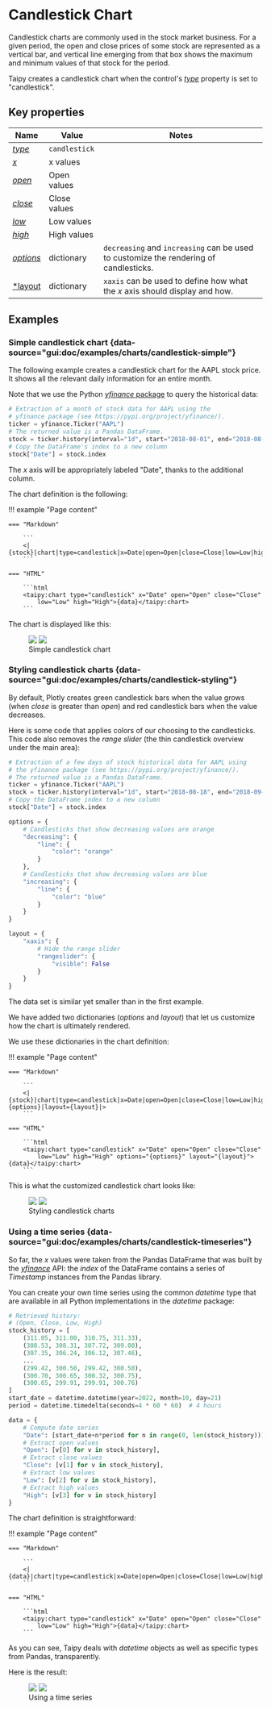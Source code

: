 # Candlestick Chart

Candlestick charts are commonly used in the stock market business. For a given
period, the open and close prices of some stock are represented as a
vertical bar, and vertical line emerging from that box shows the maximum and minimum
values of that stock for the period.

Taipy creates a candlestick chart when the control's [*type*](../chart.md#p-type)
property is set to "candlestick".

## Key properties

| Name            | Value            | Notes   |
| --------------- | -------------------------- | ------------------ |
| [*type*](../chart.md#p-type)       | `candlestick`  |  |
| [*x*](../chart.md#p-x)             | x values       |  |
| [*open*](../chart.md#p-open)       | Open values    |  |
| [*close*](../chart.md#p-close)     | Close values   |  |
| [*low*](../chart.md#p-low)         | Low values     |  |
| [*high*](../chart.md#p-high)       | High values    |  |
| [*options*](../chart.md#p-options) | dictionary | `decreasing` and `increasing` can be used to customize the rendering of candlesticks.  |
| [*layout](../chart.md#p-layout)    | dictionary | `xaxis` can be used to define how what the *x* axis should display and how.  |

## Examples

### Simple candlestick chart {data-source="gui:doc/examples/charts/candlestick-simple"}

The following example creates a candlestick chart for the AAPL stock price. It shows all
the relevant daily information for an entire month.

Note that we use the Python [*yfinance* package](https://pypi.org/project/yfinance/)
to query the historical data:

```py
# Extraction of a month of stock data for AAPL using the
# yfinance package (see https://pypi.org/project/yfinance/).
ticker = yfinance.Ticker("AAPL")
# The returned value is a Pandas DataFrame.
stock = ticker.history(interval="1d", start="2018-08-01", end="2018-08-31")
# Copy the DataFrame's index to a new column
stock["Date"] = stock.index
```

The *x* axis will be appropriately labeled "Date", thanks to the additional
column.

The chart definition is the following:

!!! example "Page content"

    === "Markdown"

        ```
        <|{stock}|chart|type=candlestick|x=Date|open=Open|close=Close|low=Low|high=High|>
        ```
  
    === "HTML"

        ```html
        <taipy:chart type="candlestick" x="Date" open="Open" close="Close"
            low="Low" high="High">{data}</taipy:chart>
        ```

The chart is displayed like this:

<figure>
    <img src="../candlestick-simple-d.png" class="visible-dark" />
    <img src="../candlestick-simple-l.png" class="visible-light"/>
    <figcaption>Simple candlestick chart</figcaption>
</figure>

### Styling candlestick charts {data-source="gui:doc/examples/charts/candlestick-styling"}

By default, Plotly creates green candlestick bars when the value grows (when *close* is
greater than *open*) and red candlestick bars when the value decreases.<br/>

Here is some code that applies colors of our choosing to the candlesticks. This code
also removes the *range slider* (the thin candlestick overview under the main area):

```py
# Extraction of a few days of stock historical data for AAPL using
# the yfinance package (see https://pypi.org/project/yfinance/).
# The returned value is a Pandas DataFrame.
ticker = yfinance.Ticker("AAPL")
stock = ticker.history(interval="1d", start="2018-08-18", end="2018-09-10")
# Copy the DataFrame index to a new column
stock["Date"] = stock.index

options = {
    # Candlesticks that show decreasing values are orange
    "decreasing": {
        "line": {
            "color": "orange"
        }
    },
    # Candlesticks that show decreasing values are blue
    "increasing": {
        "line": {
            "color": "blue"
        }
    }
}

layout = {
    "xaxis": {
        # Hide the range slider
        "rangeslider": {
            "visible": False
        }
    }
}
```

The data set is similar yet smaller than in the first example.

We have added two dictionaries (*options* and *layout*) that let us
customize how the chart is ultimately rendered.

We use these dictionaries in the chart definition:

!!! example "Page content"

    === "Markdown"

        ```
        <|{stock}|chart|type=candlestick|x=Date|open=Open|close=Close|low=Low|high=High|options={options}|layout={layout}|>
        ```
  
    === "HTML"

        ```html
        <taipy:chart type="candlestick" x="Date" open="Open" close="Close"
            low="Low" high="High" options="{options}" layout="{layout}">{data}</taipy:chart>
        ```

This is what the customized candlestick chart looks like:

<figure>
    <img src="../candlestick-styling-d.png" class="visible-dark" />
    <img src="../candlestick-styling-l.png" class="visible-light"/>
    <figcaption>Styling candlestick charts</figcaption>
</figure>

### Using a time series {data-source="gui:doc/examples/charts/candlestick-timeseries"}

So far, the *x* values were taken from the Pandas DataFrame that was built by the
[*yfinance*](https://pypi.org/project/yfinance/) API: the *index* of the DataFrame
contains a series of *Timestamp* instances from the Pandas library.

You can create your own time series using the common *datetime* type that are
available in all Python implementations in the *datetime* package:

```py
# Retrieved history:
# (Open, Close, Low, High)
stock_history = [
    (311.05, 311.00, 310.75, 311.33),
    (308.53, 308.31, 307.72, 309.00),
    (307.35, 306.24, 306.12, 307.46),
    ...
    (299.42, 300.50, 299.42, 300.50),
    (300.70, 300.65, 300.32, 300.75),
    (300.65, 299.91, 299.91, 300.76)
]
start_date = datetime.datetime(year=2022, month=10, day=21)
period = datetime.timedelta(seconds=4 * 60 * 60)  # 4 hours

data = {
    # Compute date series
    "Date": [start_date+n*period for n in range(0, len(stock_history))],
    # Extract open values
    "Open": [v[0] for v in stock_history],
    # Extract close values
    "Close": [v[1] for v in stock_history],
    # Extract low values
    "Low": [v[2] for v in stock_history],
    # Extract high values
    "High": [v[3] for v in stock_history]
}
```

The chart definition is straightforward:

!!! example "Page content"

    === "Markdown"

        ```
        <|{data}|chart|type=candlestick|x=Date|open=Open|close=Close|low=Low|high=High|>
        ```
  
    === "HTML"

        ```html
        <taipy:chart type="candlestick" x="Date" open="Open" close="Close"
            low="Low" high="High">{data}</taipy:chart>
        ```
As you can see, Taipy deals with *datetime* objects as well as specific
types from Pandas, transparently.

Here is the result:

<figure>
    <img src="../candlestick-timeseries-d.png" class="visible-dark" />
    <img src="../candlestick-timeseries-l.png" class="visible-light"/>
    <figcaption>Using a time series</figcaption>
</figure>
